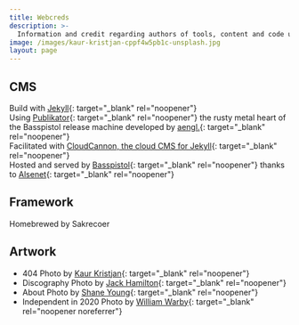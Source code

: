 ```yaml
---
title: Webcreds
description: >-
  Information and credit regarding authors of tools, content and code used to build this website.
image: /images/kaur-kristjan-cppf4w5pb1c-unsplash.jpg
layout: page
---
```


## CMS

Build with [Jekyll](https://jekyllrb.com/){: target="_blank" rel="noopener"}<br>Using [Publikator](https://github.com/terminalnetwork/publikator){: target="_blank" rel="noopener"} the rusty metal heart of the Basspistol release machine developed by [aengl.](https://github.com/terminalnetwork/publikator/commits?author=aengl){: target="_blank" rel="noopener"}<br>Facilitated with [CloudCannon, the cloud CMS for Jekyll](https://cloudcannon.com/){: target="_blank" rel="noopener"}<br>Hosted and served by [Basspistol](https://basspistol.com){: target="_blank" rel="noopener"} thanks to [Alsenet](https://www.alsenet.com){: target="_blank" rel="noopener"}

## Framework

Homebrewed by Sakrecoer

## Artwork

* 404 Photo by [Kaur Kristjan](https://unsplash.com/@badgerblack?utm_source=unsplash&amp;utm_medium=referral&amp;utm_content=creditCopyText){: target="_blank" rel="noopener"}
* Discography Photo by [Jack Hamilton](https://unsplash.com/@jacc?utm_source=unsplash&amp;utm_medium=referral&amp;utm_content=creditCopyText){: target="_blank" rel="noopener"}
* About Photo by [Shane Young](https://unsplash.com/@shane_young?utm_source=unsplash&amp;utm_medium=referral&amp;utm_content=creditCopyText){: target="_blank" rel="noopener"}
* Independent in 2020 Photo by [William Warby](https://unsplash.com/@wwarby){: target="_blank" rel="noopener noreferrer"}